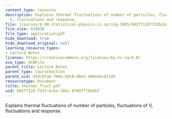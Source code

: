 ```yaml
---
content_type: resource
description: Explains thermal fluctuations of number of particles, fluctuations of
  V, fluctuations and response.
file: /courses/8-08-statistical-physics-ii-spring-2005/602f7128f333bcba16bc87697f785eb7_thermal_fluct.pdf
file_size: 918838
file_type: application/pdf
hide_download: true
hide_download_original: null
learning_resource_types:
- Lecture Notes
license: https://creativecommons.org/licenses/by-nc-sa/4.0/
ocw_type: OCWFile
parent_title: Lecture Notes
parent_type: CourseSection
parent_uid: d1dc0fa6-708a-bdc0-d0e2-488eebc611d4
resourcetype: Document
title: thermal_fluct.pdf
uid: 602f7128-f333-bcba-16bc-87697f785eb7
---
```

Explains thermal fluctuations of number of particles, fluctuations of V, fluctuations and response.